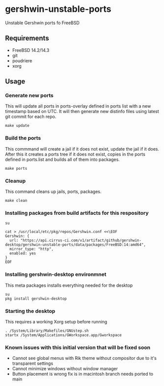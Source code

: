 # gershwin-unstable-ports
Unstable Gershwin ports fo FreeBSD

## Requirements

* FreeBSD 14.2/14.3
* git
* poudriere
* xorg

## Usage

### Generate new ports
This will update all ports in ports-overlay defined in ports list with a new timestamp based on UTC.  It will then generate new distinfo files using latest git commit for each repo.

```
make update
```

### Build the ports
This commmand will create a jail if it does not exist, update the jail if it does.  After this it creates a ports tree if it does not exist, copies in the ports defined in ports.list and builds all of them into packages.

```
make ports
```

### Cleanup
This command cleans up jails, ports, packages.

```
make clean
```


### Installing packages from build artifacts for this respository

```
su

cat > /usr/local/etc/pkg/repos/Gershwin.conf <<\EOF
Gershwin: {
  url: "https://api.cirrus-ci.com/v1/artifact/github/gershwin-desktop/gershwin-unstable-ports/data/packages/FreeBSD:14:amd64",
  mirror_type: "http",
  enabled: yes
}
EOF
```

### Installing gershwin-desktop environmnet
This meta packages installs everything needed for the desktop

```
su
pkg install gershwin-desktop
```

### Starting the desktop
This requires a working Xorg setup before running

```
. /System/Library/Makefiles/GNUstep.sh
startx /System/Applications/GWorkspace.app/Gworkspace
```

### Known issues with this initial version that will be fixed soon

* Cannot see global menus with Rik theme without compositor due to it's transparent settings
* Cannot minimize windows without window manager
* Button placement is wrong fix is in macintosh branch needs ported to main
